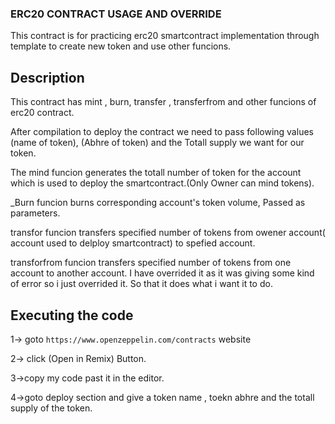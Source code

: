 ### ERC20 CONTRACT USAGE AND OVERRIDE
This contract is for practicing erc20 smartcontract implementation through template to create new token and use other funcions.
## Description
This contract has mint , burn, transfer , transferfrom and other funcions of erc20 contract. 

After compilation to deploy the contract we need to pass following values (name of token), (Abhre of token)
and the Totall supply we want for our token. 

The mind funcion generates the totall number of token for the account which is used to deploy the smartcontract.(Only Owner can mind tokens).

_Burn funcion burns corresponding account's token volume, Passed as parameters.

transfor funcion transfers specified number of tokens from owener account( account used to delploy smartcontract) to spefied account.

transforfrom funcion transfers specified number of tokens from one account to another account. I have overrided it as it was giving some kind of error so i just overrided it. So that it does what i want it to do.

## Executing the code
1-> goto `https://www.openzeppelin.com/contracts` website

2-> click (Open in Remix) Button.

3->copy my code past it in the editor.

4->goto deploy section and give a token name , toekn abhre and the totall supply of the token.
